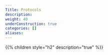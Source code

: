 ```yaml
---
Title: Protocols
description:
weight: 40
underConstruction: true
categories: []
aliases:
---
```


{{% children style="h2" description="true" %}}